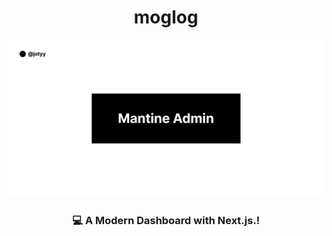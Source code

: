 <!-- markdownlint-disable MD014 -->
<!-- markdownlint-disable MD026 -->
<!-- markdownlint-disable MD033 -->
<!-- markdownlint-disable MD041 -->

<h1 align="center">
  moglog
</h1>

<!-- Banner Section -->
<p align="center">
  <img src="./public/static/images/og.png" alt="Mantine Admin Banner" width="600px" />
</p>
<h3 align="center">
  💻 A Modern Dashboard with Next.js.!
</h3>

